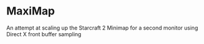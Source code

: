 MaxiMap
=======

An attempt at scaling up the Starcraft 2 Minimap for a second monitor using Direct X front buffer sampling